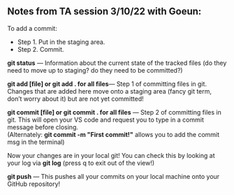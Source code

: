 ## Notes from TA session 3/10/22 with Goeun:

To add a commit:
- Step 1. Put in the staging area.
- Step 2. Commit.

**git status** — Information about the current state of the tracked files (do they need to move up to staging? do they need to be committed?)

**git add [file] or git add . for all files**— Step 1 of committing files in git. Changes that are added here move onto a staging area (fancy git term, don’t worry about it) but are not yet committed!

**git commit [file] or git commit . for all files** — Step 2 of committing files in git. This will open your VS code and request you to type in a commit message before closing.  
(Alternately:  **git commit -m "First commit!"**  allows you to add the commit msg in the terminal)

Now your changes are in your local git! You can check this by looking at your log via **git log** (press q to exit out of the view!)

**git push** — This pushes all your commits on your local machine onto your GitHub repository!
